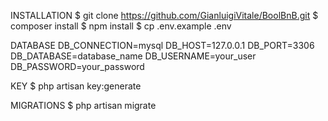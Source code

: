 INSTALLATION
$ git clone https://github.com/GianluigiVitale/BoolBnB.git
$ composer install
$ npm install
$ cp .env.example .env

DATABASE
DB_CONNECTION=mysql
DB_HOST=127.0.0.1
DB_PORT=3306
DB_DATABASE=database_name
DB_USERNAME=your_user
DB_PASSWORD=your_password

KEY
$ php artisan key:generate

MIGRATIONS
$ php artisan migrate
